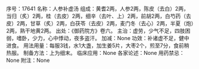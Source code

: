 序号：17641
名称：人参补虚汤
组成：黄耆2两，人参2两，陈皮（去白）2两，当归（炙）2两，桂（去皮）2两，细辛（去叶、上）2两，前胡2两，白芍药（去皮）2两，甘草（炙）2两，白茯苓（去皮）2两，麦门冬（去心）2两，半夏（炮）2两，熟干地黄2两。
出处：《御药院方》卷六。
主治：虚劳，少气不足，四肢困弱，嗜卧，少力，心中悸动，夜多盗汗。
加减：None
功效：补诸虚不足，健中进食。
用法用量：每服3钱，水1大盏，加生姜5片，大枣2个，煎至7分，食前稍热服。
制备方法：上为细末。
临床应用：None
各家论述：None
用药禁忌：None
附注：None
